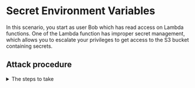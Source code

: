 # Secret Environment Variables
In this scenario, you start as user Bob which has read access on Lambda functions.
One of the Lambda function has improper secret management, which allows you to escalate your privileges to get access to the S3 bucket containing secrets.

## Attack procedure
<details><summary>The steps to take</summary>

1. List all lambda functions using `aws lambda list-functions`
2. Notice the credentials in the Environment variables of the `lambda-admin-test` function
3. Use these credentials in AWS CLI to discover that you have full S3, EC2 and Lambda permissions.
4. Discover the secret S3 bucket.
</details>